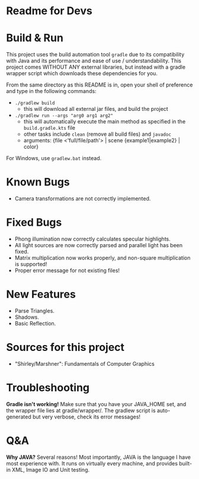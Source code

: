 # Readme for Devs

# Build & Run
This project uses the build automation tool `gradle` due to its 
compatibility with Java and its performance and ease of use / understandability. 
This project comes WITHOUT ANY external libraries, but instead with a gradle 
wrapper script which downloads these dependencies for you.

From the same directory as this README is in, open your shell of preference and
type in the following commands: 

- `./gradlew build`
    - this will download all external jar files, and build the project
- `./gradlew run --args "arg0 arg1 arg2"`
    - this will automatically execute the main method as specified in the `build.gradle.kts` file
    - other tasks include `clean` (remove all build files) and `javadoc`
    - arguments: {file <'full/file/path'> | scene {example1|example2} | color}
    
For Windows, use `gradlew.bat` instead.

# Known Bugs #
- Camera transformations are not correctly implemented.

# Fixed Bugs #
- Phong illumination now correctly calculates specular highlights.
- All light sources are now correctly parsed and parallel light has been fixed.
- Matrix multiplication now works properly, and non-square multiplication is supported!
- Proper error message for not existing files!

# New Features # 
- Parse Triangles. 
- Shadows.
- Basic Reflection.

# Sources for this project
- "Shirley/Marshner": Fundamentals of Computer Graphics 

# Troubleshooting

**Gradle isn't working!**
Make sure that you have your JAVA_HOME set, and the wrapper file lies at gradle/wrapper/.
The gradlew script is auto-generated but very verbose, check its error messages!

# Q&A

**Why JAVA?**
Several reasons! Most importantly, JAVA is the language I have most experience with. 
It runs on virtually every machine, and provides built-in XML, Image IO and Unit testing.